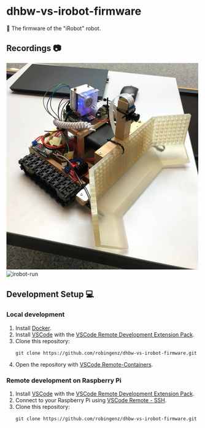 # dhbw-vs-irobot-firmware

🤖 The firmware of the "iRobot" robot.

## Recordings 📷

<img src="docs/media/irobot.jpg" alt="irobot" width="500"/> <img src="docs/media/irobot-run.gif" alt="irobot-run"/>

## Development Setup 💻

### Local development

1. Install [Docker](https://docs.docker.com/get-docker/).
2. Install [VSCode](https://code.visualstudio.com/) with the [VSCode Remote Development Extension Pack](https://marketplace.visualstudio.com/items?itemName=ms-vscode-remote.vscode-remote-extensionpack).
3. Clone this repository:
    ```
    git clone https://github.com/robingenz/dhbw-vs-irobot-firmware.git
    ```
4. Open the repository with [VSCode Remote-Containers](https://code.visualstudio.com/docs/remote/containers).

### Remote development on Raspberry Pi

1. Install [VSCode](https://code.visualstudio.com/) with the [VSCode Remote Development Extension Pack](https://marketplace.visualstudio.com/items?itemName=ms-vscode-remote.vscode-remote-extensionpack).
2. Connect to your Raspberry Pi using [VSCode Remote - SSH](https://code.visualstudio.com/docs/remote/ssh).
3. Clone this repository:
    ```
    git clone https://github.com/robingenz/dhbw-vs-irobot-firmware.git
    ```
